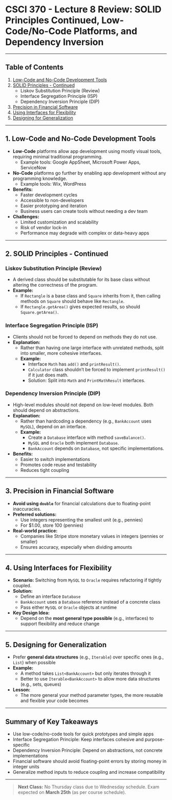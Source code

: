 # CSCI 370 - Lecture 8 Review: SOLID Principles Continued, Low-Code/No-Code Platforms, and Dependency Inversion

---

## Table of Contents

1. [Low-Code and No-Code Development Tools](#1-low-code-and-no-code-development-tools)
2. [SOLID Principles - Continued](#2-solid-principles---continued)
   - Liskov Substitution Principle (Review)
   - Interface Segregation Principle (ISP)
   - Dependency Inversion Principle (DIP)
3. [Precision in Financial Software](#3-precision-in-financial-software)
4. [Using Interfaces for Flexibility](#4-using-interfaces-for-flexibility)
5. [Designing for Generalization](#5-designing-for-generalization)

---

## 1. Low-Code and No-Code Development Tools

- **Low-Code** platforms allow app development using mostly visual tools, requiring minimal traditional programming.
  - Example tools: Google AppSheet, Microsoft Power Apps, ServiceNow
- **No-Code** platforms go further by enabling app development without any programming knowledge.
  - Example tools: Wix, WordPress
- **Benefits:**
  - Faster development cycles
  - Accessible to non-developers
  - Easier prototyping and iteration
  - Business users can create tools without needing a dev team
- **Challenges:**
  - Limited customization and scalability
  - Risk of vendor lock-in
  - Performance may degrade with complex or data-heavy apps

---

## 2. SOLID Principles - Continued

### Liskov Substitution Principle (Review)

- A derived class should be substitutable for its base class without altering the correctness of the program.
- **Example:**
  - If `Rectangle` is a base class and `Square` inherits from it, then calling methods on `Square` should behave like `Rectangle`.
  - If `Rectangle.getArea()` gives expected results, so should `Square.getArea()`.

### Interface Segregation Principle (ISP)

- Clients should not be forced to depend on methods they do not use.
- **Explanation:**
  - Rather than having one large interface with unrelated methods, split into smaller, more cohesive interfaces.
  - **Example:**
    - Interface `Math` has `add()` and `printResult()`.
    - `Calculator` class shouldn’t be forced to implement `printResult()` if it just does math.
    - Solution: Split into `Math` and `PrintMathResult` interfaces.

### Dependency Inversion Principle (DIP)

- High-level modules should not depend on low-level modules. Both should depend on abstractions.
- **Explanation:**
  - Rather than hardcoding a dependency (e.g., `BankAccount` uses `MySQL`), depend on an interface.
  - **Example:**
    - Create a `Database` interface with method `saveBalance()`.
    - `MySQL` and `Oracle` both implement `Database`.
    - `BankAccount` depends on `Database`, not specific implementations.
- **Benefits:**
  - Easier to switch implementations
  - Promotes code reuse and testability
  - Reduces tight coupling

---

## 3. Precision in Financial Software

- **Avoid using `double`** for financial calculations due to floating-point inaccuracies.
- **Preferred solutions:**
  - Use integers representing the smallest unit (e.g., pennies)
  - For $1.00, store 100 (pennies)
- **Real-world practice:**
  - Companies like Stripe store monetary values in integers (pennies or smaller)
  - Ensures accuracy, especially when dividing amounts

---

## 4. Using Interfaces for Flexibility

- **Scenario:** Switching from `MySQL` to `Oracle` requires refactoring if tightly coupled.
- **Solution:**
  - Define an interface `Database`
  - `BankAccount` uses a `Database` reference instead of a concrete class
  - Pass either `MySQL` or `Oracle` objects at runtime
- **Key Design Idea:**
  - Depend on the **most general type possible** (e.g., interfaces) to support flexibility and reduce change

---

## 5. Designing for Generalization

- Prefer **general data structures** (e.g., `Iterable`) over specific ones (e.g., `List`) when possible
- **Example:**
  - A method takes `List<BankAccount>` but only iterates through it
  - Better to use `Iterable<BankAccount>` to allow more data structures (e.g., sets, queues)
- **Lesson:**
  - The more general your method parameter types, the more reusable and flexible your code becomes

---

## Summary of Key Takeaways

- Use low-code/no-code tools for quick prototypes and simple apps
- Interface Segregation Principle: Keep interfaces cohesive and purpose-specific
- Dependency Inversion Principle: Depend on abstractions, not concrete implementations
- Financial software should avoid floating-point errors by storing money in integer units
- Generalize method inputs to reduce coupling and increase compatibility

---

> **Next Class:** No Thursday class due to Wednesday schedule. Exam expected on **March 25th** (as per course schedule).
